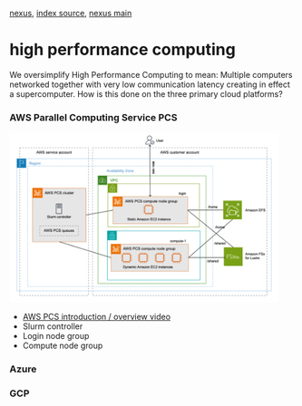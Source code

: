 [nexus](https://robfatland.github.io/nexus), [index source](https://github.com/robfatland/nexus/blob/gh-pages/index.md), 
[nexus main](https://github.com/robfatland/nexus/tree/main)


# high performance computing

We oversimplify High Performance Computing to mean: Multiple computers networked together with very 
low communication latency creating in effect a supercomputer. How is this done on the three primary
cloud platforms?


### AWS Parallel Computing Service PCS


<img src="../assets/img/AWS_PCS_Architecture.png"
     alt="AWS Parallel Computing Service architecture diagram"
     height="300"
     style="float: center; margin-right: 10px;" />


- [AWS PCS introduction / overview video](https://www.youtube.com/watch?v=ciHU2fDzhSc)
- Slurm controller
- Login node group
- Compute node group


### Azure


### GCP




